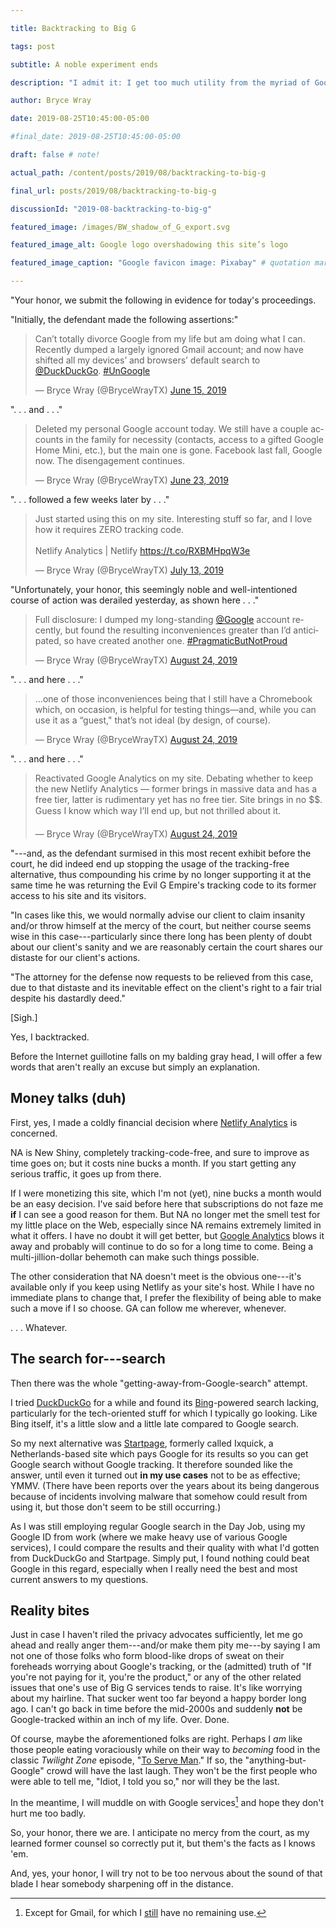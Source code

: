 ```yaml
---

title: Backtracking to Big G

tags: post

subtitle: A noble experiment ends

description: "I admit it: I get too much utility from the myriad of Google services to pass them up, my privacy be damned."

author: Bryce Wray

date: 2019-08-25T10:45:00-05:00

#final_date: 2019-08-25T10:45:00-05:00

draft: false # note!

actual_path: /content/posts/2019/08/backtracking-to-big-g

final_url: posts/2019/08/backtracking-to-big-g

discussionId: "2019-08-backtracking-to-big-g"

featured_image: /images/BW_shadow_of_G_export.svg

featured_image_alt: Google logo overshadowing this site’s logo

featured_image_caption: "Google favicon image: Pixabay" # quotation marks to allow colon

---
```


"Your honor, we submit the following in evidence for today's proceedings. 

"Initially, the defendant made the following assertions:"

<blockquote class="twitter-tweet"><p lang="en" dir="ltr">Can’t totally divorce Google from my life but am doing what I can. Recently dumped a largely ignored Gmail account; and now have shifted all my devices’ and browsers’ default search to <a href="https://twitter.com/DuckDuckGo?ref_src=twsrc%5Etfw">@DuckDuckGo</a>. <a href="https://twitter.com/hashtag/UnGoogle?src=hash&amp;ref_src=twsrc%5Etfw">#UnGoogle</a></p>&mdash; Bryce Wray (@BryceWrayTX) <a href="https://twitter.com/BryceWrayTX/status/1140023324988313601?ref_src=twsrc%5Etfw">June 15, 2019</a></blockquote> <script async src="https://platform.twitter.com/widgets.js" charset="utf-8"></script>

".&nbsp;.&nbsp;. and .&nbsp;.&nbsp;."

<blockquote class="twitter-tweet"><p lang="en" dir="ltr">Deleted my personal Google account today. We still have a couple accounts in the family for necessity (contacts, access to a gifted Google Home Mini, etc.), but the main one is gone. Facebook last fall, Google now. The disengagement continues.</p>&mdash; Bryce Wray (@BryceWrayTX) <a href="https://twitter.com/BryceWrayTX/status/1142915419784863745?ref_src=twsrc%5Etfw">June 23, 2019</a></blockquote> <script async src="https://platform.twitter.com/widgets.js" charset="utf-8"></script>

".&nbsp;.&nbsp;. followed a few weeks later by .&nbsp;.&nbsp;."

<blockquote class="twitter-tweet"><p lang="en" dir="ltr">Just started using this on my site. Interesting stuff so far, and I love how it requires ZERO tracking code. <br><br>Netlify Analytics | Netlify <a href="https://t.co/RXBMHpqW3e">https://t.co/RXBMHpqW3e</a></p>&mdash; Bryce Wray (@BryceWrayTX) <a href="https://twitter.com/BryceWrayTX/status/1150108543208579072?ref_src=twsrc%5Etfw">July 13, 2019</a></blockquote> <script async src="https://platform.twitter.com/widgets.js" charset="utf-8"></script>

"Unfortunately, your honor, this seemingly noble and well-intentioned course of action was derailed yesterday, as shown here&nbsp;.&nbsp;.&nbsp;."

<blockquote class="twitter-tweet"><p lang="en" dir="ltr">Full disclosure: I dumped my long-standing <a href="https://twitter.com/Google?ref_src=twsrc%5Etfw">@Google</a> account recently, but found the resulting inconveniences greater than I’d anticipated, so have created another one. <a href="https://twitter.com/hashtag/PragmaticButNotProud?src=hash&amp;ref_src=twsrc%5Etfw">#PragmaticButNotProud</a></p>&mdash; Bryce Wray (@BryceWrayTX) <a href="https://twitter.com/BryceWrayTX/status/1165327910078681088?ref_src=twsrc%5Etfw">August 24, 2019</a></blockquote> <script async src="https://platform.twitter.com/widgets.js" charset="utf-8"></script>

".&nbsp;.&nbsp;. and here .&nbsp;.&nbsp;."

<blockquote class="twitter-tweet"><p lang="en" dir="ltr">…one of those inconveniences being that I still have a Chromebook which, on occasion, is helpful for testing things—and, while you can use it as a “guest,&quot; that’s not ideal (by design, of course).</p>&mdash; Bryce Wray (@BryceWrayTX) <a href="https://twitter.com/BryceWrayTX/status/1165328656392232960?ref_src=twsrc%5Etfw">August 24, 2019</a></blockquote> <script async src="https://platform.twitter.com/widgets.js" charset="utf-8"></script>

".&nbsp;.&nbsp;. and here .&nbsp;.&nbsp;."

<blockquote class="twitter-tweet"><p lang="en" dir="ltr">Reactivated Google Analytics on my site. Debating whether to keep the new Netlify Analytics — former brings in massive data and has a free tier, latter is rudimentary yet has no free tier. Site brings in no $$. Guess I know which way I’ll end up, but not thrilled about it.</p>&mdash; Bryce Wray (@BryceWrayTX) <a href="https://twitter.com/BryceWrayTX/status/1165357162551545857?ref_src=twsrc%5Etfw">August 24, 2019</a></blockquote> <script async src="https://platform.twitter.com/widgets.js" charset="utf-8"></script>

"---and, as the defendant surmised in this most recent exhibit before the court, he did indeed end up stopping the usage of the tracking-free alternative, thus compounding his crime by no longer supporting it at the same time he was returning the Evil G Empire's tracking code to its former access to his site and its visitors.

"In cases like this, we would normally advise our client to claim insanity and/or throw himself at the mercy of the court, but neither course seems wise in this case---particularly since there long has been plenty of doubt about our client's sanity and we are reasonably certain the court shares our distaste for our client's actions.

"The attorney for the defense now requests to be relieved from this case, due to that distaste and its inevitable effect on the client's right to a fair trial despite his dastardly deed."

\[Sigh.]

Yes, I backtracked.

Before the Internet guillotine falls on my balding gray head, I will offer a few words that aren't really an excuse but simply an explanation.

## Money talks (duh)

First, yes, I made a coldly financial decision where [Netlify Analytics](https://www.netlify.com/docs/analytics/) is concerned.

NA is New Shiny, completely tracking-code-free, and sure to improve as time goes on; but it costs nine bucks a month. If you start getting any serious traffic, it goes up from there.

If I were monetizing this site, which I'm not (yet), nine bucks a month would be an easy decision. I've said before here that subscriptions do not faze me **if** I can see a good reason for them. But NA no longer met the smell test for my little place on the Web, especially since NA remains extremely limited in what it offers. I have no doubt it will get better, but [Google Analytics](https://marketingplatform.google.com/about/analytics/) blows it away and probably will continue to do so for a long time to come. Being a multi-jillion-dollar behemoth can make such things possible.

The other consideration that NA doesn't meet is the obvious one---it's available only if you keep using Netlify as your site's host. While I have no immediate plans to change that, I prefer the flexibility of being able to make such a move if I so choose. GA can follow me wherever, whenever.

.&nbsp;.&nbsp;. Whatever.

## The search for---search

Then there was the whole "getting-away-from-Google-search" attempt.

I tried [DuckDuckGo](https://duckduckgo.com) for a while and found its [Bing](https://bing.com)-powered search lacking, particularly for the tech-oriented stuff for which I typically go looking. Like Bing itself, it's a little slow and a little late compared to Google search.

So my next alternative was [Startpage](https://startpage.com), formerly called Ixquick, a Netherlands-based site which pays Google for its results so you can get Google search without Google tracking. It therefore sounded like the answer, until even it turned out **in my use cases** not to be as effective; YMMV. (There have been reports over the years about its being dangerous because of incidents involving malware that somehow could result from using it, but those don't seem to be still occurring.)

As I was still employing regular Google search in the Day Job, using my Google ID from work (where we make heavy use of various Google services), I could compare the results and their quality with what I'd gotten from DuckDuckGo and Startpage. Simply put, I found nothing could beat Google in this regard, especially when I really need the best and most current answers to my questions.

## Reality bites

Just in case I haven't riled the privacy advocates sufficiently, let me go ahead and really anger them---and/or make them pity me---by saying I am not one of those folks who form blood-like drops of sweat on their foreheads worrying about Google's tracking, or the (admitted) truth of "If you're not paying for it, you're the product," or any of the other related issues that one's use of Big G services tends to raise. It's like worrying about my hairline. That sucker went too far beyond a happy border long ago. I can't go back in time before the mid-2000s and suddenly **not** be Google-tracked within an inch of my life. Over. Done.

Of course, maybe the aforementioned folks are right. Perhaps I *am* like those people eating voraciously while on their way to *becoming* food in the classic *Twilight Zone* episode, "[To Serve Man](https://en.wikipedia.org/wiki/To_Serve_Man_(The_Twilight_Zone))." If so, the "anything-but-Google" crowd will have the last laugh. They won't be the first people who were able to tell me,  "Idiot, I told you so," nor will they be the last.

In the meantime, I will muddle on with Google services[^mail] and hope they don't hurt me too badly.

[^mail]: Except for Gmail, for which I [still](/posts/2019/05/the-holy-mail) have no remaining use.

So, your honor, there we are. I anticipate no mercy from the court, as my learned former counsel so correctly put it, but them's the facts as I knows 'em.

And, yes, your honor, I will try not to be too nervous about the sound of that blade I hear somebody sharpening off in the distance.